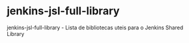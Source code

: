 # jenkins-jsl-full-library
jenkins-jsl-full-library - Lista de bibliotecas uteis para o Jenkins Shared Library
